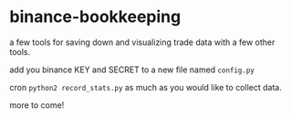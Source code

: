 # binance-bookkeeping
a few tools for saving down and visualizing trade data with a few other tools.

add you binance KEY and SECRET to a new file named `config.py`

cron `python2 record_stats.py` as much as you would like to collect data.

more to come!
